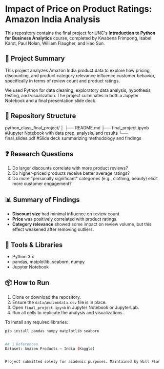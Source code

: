 # Impact of Price on Product Ratings: Amazon India Analysis

This repository contains the final project for UNC's **Introduction to Python for Business Analytics** course, completed by Kwabena Frimpong, Isabel Karst, Paul Nolan, William Flaugher, and Hao Sun.

## 📌 Project Summary

This project analyzes Amazon India product data to explore how pricing, discounting, and product category relevance influence customer behavior, specifically in terms of review count and product ratings.

We used Python for data cleaning, exploratory data analysis, hypothesis testing, and visualization. The project culminates in both a Jupyter Notebook and a final presentation slide deck.

## 📁 Repository Structure

python_class_final_project/
│
├── README.md
├── final_project.ipynb #Jupyter Notebook with data prep, analysis, and results
└── final_slides.pdf #Slide deck summarizing methodology and findings


## ❓ Research Questions

1. Do larger discounts correlate with more product reviews?
2. Do higher-priced products receive better average ratings?
3. Do more "personally significant" categories (e.g., clothing, beauty) elicit more customer engagement?

## 📊 Summary of Findings

- **Discount size** had minimal influence on review count.
- **Price** was positively correlated with product ratings.
- **Category relevance** showed some impact on review volume, but this effect weakened after removing outliers.

## 🧰 Tools & Libraries

- Python 3.x
- pandas, matplotlib, seaborn, numpy
- Jupyter Notebook

## 📦 How to Run

1. Clone or download the repository.
2. Ensure the `data/amazondata.csv` file is in place.
3. Open `final_project.ipynb` in Jupyter Notebook or JupyterLab.
4. Run all cells to replicate the analysis and visualizations.

To install any required libraries:

```bash
pip install pandas numpy matplotlib seaborn


## 📎 References
Dataset: Amazon Products – India (Kaggle)


Project submitted solely for academic purposes. Maintained by Will Flaugher.
